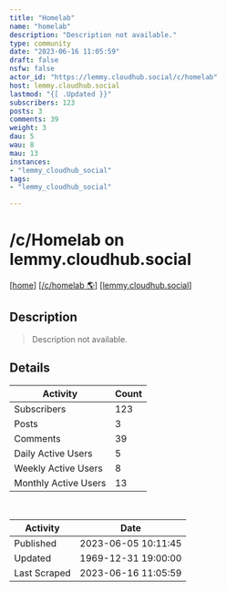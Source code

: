 ```yaml
---
title: "Homelab" 
name: "homelab"
description: "Description not available."
type: community
date: "2023-06-16 11:05:59"
draft: false
nsfw: false
actor_id: "https://lemmy.cloudhub.social/c/homelab"
host: lemmy.cloudhub.social
lastmod: "{[ .Updated }}"
subscribers: 123
posts: 3
comments: 39
weight: 3
dau: 5
wau: 8
mau: 13
instances:
- "lemmy_cloudhub_social"
tags: 
- "lemmy_cloudhub_social"

---
```


# /c/Homelab on lemmy.cloudhub.social

[[home](/)]
[[/c/homelab 🌎](https://lemmy.cloudhub.social/c/homelab)]
[[lemmy.cloudhub.social](/instances/lemmy_cloudhub_social)]


## Description 

<blockquote class="description">
Description not available.
</blockquote>


## Details

| Activity | Count  |
|----------------------|---|
| Subscribers          | 123 |
| Posts                | 3  |
| Comments             | 39  |
| Daily Active Users   | 5  |
| Weekly Active Users  | 8  |
| Monthly Active Users | 13  |

<br>

| Activity | Date |
|----------------------|---|
| Published            | 2023-06-05 10:11:45 |
| Updated              | 1969-12-31 19:00:00 |
| Last Scraped         | 2023-06-16 11:05:59 |
